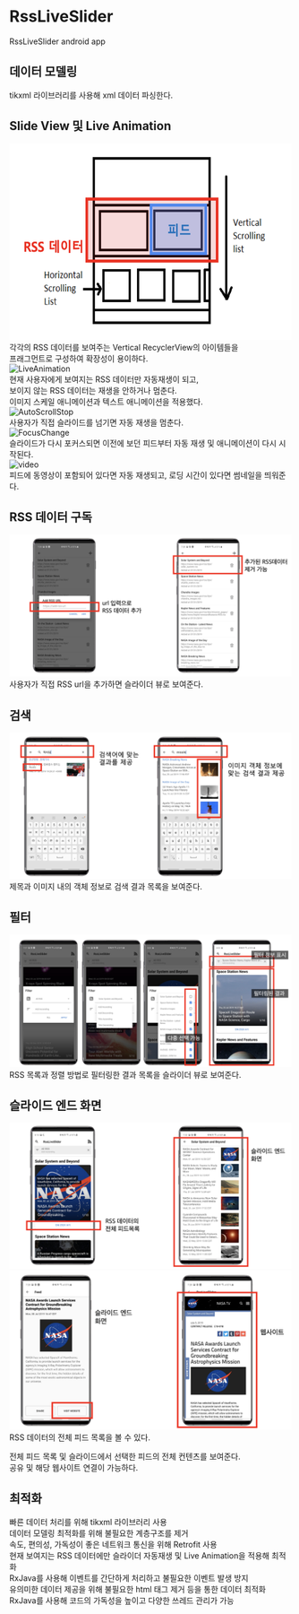 # RssLiveSlider
RssLiveSlider android app  

## 데이터 모델링
tikxml 라이브러리를 사용해 xml 데이터 파싱한다.

## Slide View 및 Live Animation
<img src="./image/SlideView.png" height="350"></img>
각각의 RSS 데이터를 보여주는 Vertical RecyclerView의 아이템들을   
프래그먼트로 구성하여 확장성이 용이하다.  
![LiveAnimation](./image/LiveAnimation.gif)   
현재 사용자에게 보여지는 RSS 데이터만 자동재생이 되고,   
보이지 않는 RSS 데이터는 재생을 안하거나 멈춘다.  
이미지 스케일 애니메이션과 텍스트 애니메이션을 적용했다.    
![AutoScrollStop](./image/AutoScrollStop.gif)   
사용자가 직접 슬라이드를 넘기면 자동 재생을 멈춘다.  
![FocusChange](./image/FocusChange.gif)   
슬라이드가 다시 포커스되면 이전에 보던 피드부터 자동 재생 및 애니메이션이 다시 시작된다.  
![video](./image/video.gif)   
피드에 동영상이 포함되어 있다면 자동 재생되고, 로딩 시간이 있다면 썸네일을 띄워준다.

## RSS 데이터 구독
![subscribe](./image/subscribe.png)  
사용자가 직접 RSS url을 추가하면 슬라이더 뷰로 보여준다.

## 검색
![search](./image/search.png)  
제목과 이미지 내의 객체 정보로 검색 결과 목록을 보여준다.

## 필터
![filter](./image/filter.png)  
RSS 목록과 정렬 방법로 필터링한 결과 목록을 슬라이더 뷰로 보여준다.

## 슬라이드 엔드 화면
![SlideEnd1](./image/SlideEnd1.png) ![SlideEnd2](./image/SlideEnd2.png)  
RSS 데이터의 전체 피드 목록을 볼 수 있다.

전체 피드 목록 및 슬라이드에서 선택한 피드의 전체 컨텐츠를 보여준다.  
공유 및 해당 웹사이트 연결이 가능하다.

## 최적화
빠른 데이터 처리를 위해 tikxml 라이브러리 사용     
데이터 모델링 최적화를 위해 불필요한 계층구조를 제거   
속도, 편의성, 가독성이 좋은 네트워크 통신을 위해 Retrofit 사용   
현재 보여지는 RSS 데이터에만 슬라이더 자동재생 및 Live Animation을 적용해 최적화  
RxJava를 사용해 이벤트를 간단하게 처리하고 불필요한 이벤트 발생 방지   
유의미한 데이터 제공을 위해 불필요한 html 태그 제거 등을 통한 데이터 최적화   
RxJava를 사용해 코드의 가독성을 높이고 다양한 쓰레드 관리가 가능   






